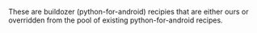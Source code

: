 These are buildozer (python-for-android) recipies that are either ours or overridden from the pool of existing python-for-android recipes.